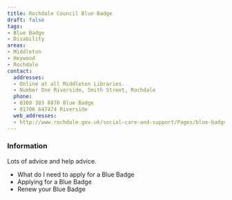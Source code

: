 ```yaml
---
title: Rochdale Council Blue Badge
draft: false
tags:
- Blue Badge
- Disability
areas:
- Middleton
- Heywood
- Rochdale
contact:
  addresses:
  - Online at all Middleton Libraries.
  - Number One Riverside, Smith Street, Rochdale
  phone:
  - ​0300 303 8870 Blue Badge
  - 01706 647474 Riverside
  web_addresses:
  - http://www.rochdale.gov.uk/social-care-and-support/Pages/blue-badges.aspx
---
```


### Information  
Lots of advice and help advice.

- What do I need to apply for a Blue Badge  
- Applying for a Blue Badge  
- Renew your Blue Badge